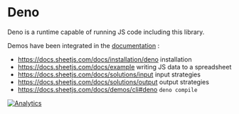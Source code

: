 # Deno

Deno is a runtime capable of running JS code including this library.

Demos have been integrated in the [documentation](https://docs.sheetjs.com) :

- <https://docs.sheetjs.com/docs/installation/deno> installation
- <https://docs.sheetjs.com/docs/example> writing JS data to a spreadsheet
- <https://docs.sheetjs.com/docs/solutions/input> input strategies
- <https://docs.sheetjs.com/docs/solutions/output> output strategies
- <https://docs.sheetjs.com/docs/demos/cli#deno> `deno compile`

[![Analytics](https://ga-beacon.appspot.com/UA-36810333-1/SheetJS/js-xlsx?pixel)](https://github.com/SheetJS/js-xlsx)
